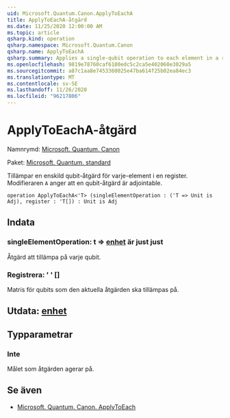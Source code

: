 ```yaml
---
uid: Microsoft.Quantum.Canon.ApplyToEachA
title: ApplyToEachA-åtgärd
ms.date: 11/25/2020 12:00:00 AM
ms.topic: article
qsharp.kind: operation
qsharp.namespace: Microsoft.Quantum.Canon
qsharp.name: ApplyToEachA
qsharp.summary: Applies a single-qubit operation to each element in a register. The modifier `A` indicates that the single-qubit operation is adjointable.
ms.openlocfilehash: 9819e78760caf6180edc5c2ca5e402060e3029a5
ms.sourcegitcommit: a87c1aa8e7453360025e47ba614f25b02ea84ec3
ms.translationtype: MT
ms.contentlocale: sv-SE
ms.lasthandoff: 11/26/2020
ms.locfileid: "96217806"
---
```

# <a name="applytoeacha-operation"></a>ApplyToEachA-åtgärd

Namnrymd: [Microsoft. Quantum. Canon](xref:Microsoft.Quantum.Canon)

Paket: [Microsoft. Quantum. standard](https://nuget.org/packages/Microsoft.Quantum.Standard)


Tillämpar en enskild qubit-åtgärd för varje-element i en register.
Modifieraren `A` anger att en qubit-åtgärd är adjointable.

```qsharp
operation ApplyToEachA<'T> (singleElementOperation : ('T => Unit is Adj), register : 'T[]) : Unit is Adj
```


## <a name="input"></a>Indata

### <a name="singleelementoperation--t--unit--is-adj"></a>singleElementOperation: t => [enhet](xref:microsoft.quantum.lang-ref.unit)  är just just

Åtgärd att tillämpa på varje qubit.


### <a name="register--t"></a>Registrera: ' ' []

Matris för qubits som den aktuella åtgärden ska tillämpas på.



## <a name="output--unit"></a>Utdata: [enhet](xref:microsoft.quantum.lang-ref.unit)



## <a name="type-parameters"></a>Typparametrar

### <a name="t"></a>Inte

Målet som åtgärden agerar på.

## <a name="see-also"></a>Se även

- [Microsoft. Quantum. Canon. ApplyToEach](xref:Microsoft.Quantum.Canon.ApplyToEach)